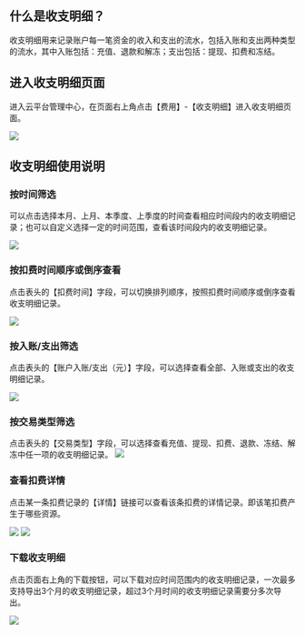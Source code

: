 ## 什么是收支明细？

收支明细用来记录账户每一笔资金的收入和支出的流水，包括入账和支出两种类型的流水，其中入账包括：充值、退款和解冻；支出包括：提现、扣费和冻结。

## 进入收支明细页面

进入云平台管理中心，在页面右上角点击【费用】-【收支明细】进入收支明细页面。

![](http://imgcache.tce.fsphere.cn/image/mc.qcloudimg.com/static/img/6cc69ad5ef7b9b9b7b538aa37e60f5f7/image.png)

## 收支明细使用说明

### 按时间筛选

可以点击选择本月、上月、本季度、上季度的时间查看相应时间段内的收支明细记录；也可以自定义选择一定的时间范围，查看该时间段内的收支明细记录。

![](http://imgcache.tce.fsphere.cn/image/mc.qcloudimg.com/static/img/9ff4cbfcc73a5f8934dff04cab7c23d3/2.png)

### 按扣费时间顺序或倒序查看

点击表头的【扣费时间】字段，可以切换排列顺序，按照扣费时间顺序或倒序查看收支明细记录。

![](http://imgcache.tce.fsphere.cn/image/mc.qcloudimg.com/static/img/2409fac3c879084dd91795578d3496a1/3.png)

### 按入账/支出筛选
点击表头的【账户入账/支出（元）】字段，可以选择查看全部、入账或支出的收支明细记录。

![](http://imgcache.tce.fsphere.cn/image/mc.qcloudimg.com/static/img/e348c0465ec3d144fb8d15cd30b3a5fa/4.png)

### 按交易类型筛选

点击表头的【交易类型】字段，可以选择查看充值、提现、扣费、退款、冻结、解冻中任一项的收支明细记录。
![](http://imgcache.tce.fsphere.cn/image/mc.qcloudimg.com/static/img/ddef52556a59e10f825e07e5fc321d30/5.png)

### 查看扣费详情

点击某一条扣费记录的【详情】链接可以查看该条扣费的详情记录。即该笔扣费产生于哪些资源。

![](http://imgcache.tce.fsphere.cn/image/mc.qcloudimg.com/static/img/db7187079e68c680a63c10878dc3f103/6.png)
![](http://imgcache.tce.fsphere.cn/image/mc.qcloudimg.com/static/img/67b725eb921ab5b999e4576666c81a3e/7.png)

### 下载收支明细

点击页面右上角的下载按钮，可以下载对应时间范围内的收支明细记录，一次最多支持导出3个月的收支明细记录，超过3个月时间的收支明细记录需要分多次导出。

![](http://imgcache.tce.fsphere.cn/image/mc.qcloudimg.com/static/img/78977d60d3a4c8097277b2a4e81cc302/8.png)
